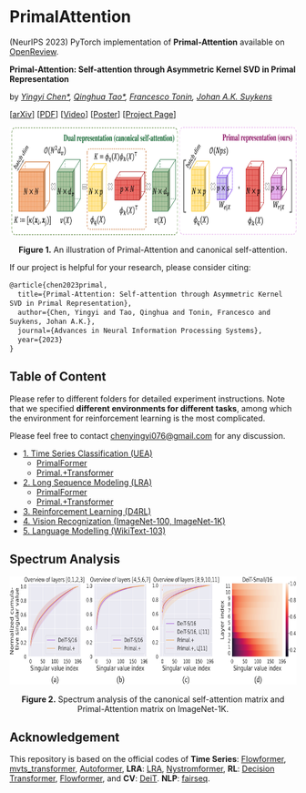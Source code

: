 # PrimalAttention
(NeurIPS 2023) PyTorch implementation of **Primal-Attention** available on [OpenReview](https://openreview.net/forum?id=bRyduWAAVT).

**Primal-Attention: Self-attention through Asymmetric Kernel SVD in Primal Representation**

by *[Yingyi Chen*](https://yingyichen-cyy.github.io/),
[Qinghua Tao*](https://qinghua-tao.github.io/), 
[Francesco Tonin](https://taralloc.github.io/), 
[Johan A.K. Suykens](https://www.esat.kuleuven.be/sista/members/suykens.html)*

[[arXiv](https://arxiv.org/abs/2305.19798)]
[[PDF](https://openreview.net/forum?id=bRyduWAAVT)]
[[Video](https://nips.cc/virtual/2023/poster/71144)]
[[Poster](https://yingyichen-cyy.github.io/Primal-Attention/resrc/poster.pdf)]
[[Project Page](https://yingyichen-cyy.github.io/Primal-Attention/)]

<p align="center">
<img src="./pics/pipeline.jpg" height = "190" alt="" align=center />
<br><br>
<b>Figure 1.</b> An illustration of Primal-Attention and canonical self-attention.
</p>

If our project is helpful for your research, please consider citing:
``` 
@article{chen2023primal,
  title={Primal-Attention: Self-attention through Asymmetric Kernel SVD in Primal Representation},
  author={Chen, Yingyi and Tao, Qinghua and Tonin, Francesco and Suykens, Johan A.K.},
  journal={Advances in Neural Information Processing Systems},
  year={2023}
}
```

## Table of Content
Please refer to different folders for detailed experiment instructions. 
Note that we specified **different environments for different tasks**, among which the environment for reinforcement learning is the most complicated.

Please feel free to contact chenyingyi076@gmail.com for any discussion.

* [1. Time Series Classification (UEA)](https://github.com/yingyichen-cyy/PrimalAttention/tree/master/PrimalAttention_TimeSeries)
  - [PrimalFormer](https://github.com/yingyichen-cyy/PrimalAttention/tree/master/PrimalAttention_TimeSeries/PrimalFormer)
  - [Primal.+Transformer](https://github.com/yingyichen-cyy/PrimalAttention/tree/master/PrimalAttention_TimeSeries/Primal.%2BTrans.)
* [2. Long Sequence Modeling (LRA)](https://github.com/yingyichen-cyy/PrimalAttention/tree/master/PrimalAttention_LRA)
  - [PrimalFormer](https://github.com/yingyichen-cyy/PrimalAttention/tree/master/PrimalAttention_LRA/PrimalFormer)
  - [Primal.+Transformer](https://github.com/yingyichen-cyy/PrimalAttention/tree/master/PrimalAttention_LRA/Primal.%2BTrans.)
* [3. Reinforcement Learning (D4RL)](https://github.com/yingyichen-cyy/PrimalAttention/tree/master/PrimalAttention_RL)
* [4. Vision Recognization (ImageNet-100, ImageNet-1K)](https://github.com/yingyichen-cyy/PrimalAttention/tree/master/PrimalAttention_CV)
* [5. Language Modelling (WikiText-103)](https://github.com/yingyichen-cyy/PrimalAttention/tree/master/PrimalAttention_NLP)

## Spectrum Analysis
<p align="center">
<img src="./pics/heatmap.jpg" height = "190" alt="" align=center />
<br><br>
<b>Figure 2.</b> Spectrum analysis of the canonical self-attention matrix and Primal-Attention matrix on ImageNet-1K.
</p>

## Acknowledgement
This repository is based on the official codes of 
**Time Series**:
[Flowformer](https://github.com/thuml/Flowformer/tree/main/Flowformer_TimeSeries), 
[mvts_transformer](https://github.com/gzerveas/mvts_transformer),
[Autoformer](https://github.com/thuml/Autoformer),
**LRA**:
[LRA](https://github.com/google-research/long-range-arena),
[Nystromformer](https://github.com/mlpen/Nystromformer/tree/main),
**RL**:
[Decision Transformer](https://github.com/kzl/decision-transformer),
[Flowformer](https://github.com/thuml/Flowformer/tree/main/Flowformer_TimeSeries), 
and
**CV**:
[DeiT](https://github.com/facebookresearch/deit/blob/main/README_deit.md).
**NLP**:
[fairseq](https://github.com/facebookresearch/fairseq).
